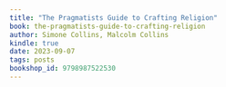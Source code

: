 ```yaml
---
title: "The Pragmatists Guide to Crafting Religion"
book: the-pragmatists-guide-to-crafting-religion
author: Simone Collins, Malcolm Collins
kindle: true
date: 2023-09-07
tags: posts
bookshop_id: 9798987522530
---
```

